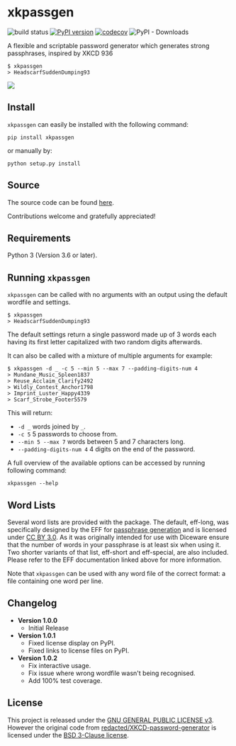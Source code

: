 # xkpassgen
![build status](https://github.com/adambirds/xkcd-password-gen/actions/workflows/build.yml/badge.svg)
[![PyPI version](https://badge.fury.io/py/xkpassgen.svg)](https://badge.fury.io/py/xkpassgen)
[![codecov](https://codecov.io/gh/adambirds/xkcd-password-gen/branch/master/graph/badge.svg?token=4RKK2ABREH)](https://codecov.io/gh/adambirds/xkcd-password-gen)
![PyPI - Downloads](https://img.shields.io/pypi/dm/xkpassgen)

A flexible and scriptable password generator which generates strong passphrases, inspired by XKCD 936

```
$ xkpassgen
> HeadscarfSuddenDumping93
```

![](https://imgs.xkcd.com/comics/password_strength.png)

## Install
`xkpassgen` can easily be installed with the following command:

```
pip install xkpassgen
```

or manually by:

```
python setup.py install
```

## Source
The source code can be found [here](https://github.com/adambirds/xkcd-password-gen).

Contributions welcome and gratefully appreciated!

## Requirements
Python 3 (Version 3.6 or later).

## Running `xkpassgen`
`xkpassgen` can be called with no arguments with an output using the default wordfile and settings.
```
$ xkpassgen
> HeadscarfSuddenDumping93
```
The default settings return a single password made up of 3 words each having its first letter capitalized with two random digits afterwards.

It can also be called with a mixture of multiple arguments for example:

```
$ xkpassgen -d _ -c 5 --min 5 --max 7 --padding-digits-num 4
> Mundane_Music_Spleen1837
> Reuse_Acclaim_Clarify2492
> Wildly_Contest_Anchor1798
> Imprint_Luster_Happy4339
> Scarf_Strobe_Footer5579
```

This will return:
* `-d _` words joined by `_`.
* `-c 5` 5 passwords to choose from.
* `--min 5 --max 7` words between 5 and 7 characters long.
* `--padding-digits-num 4` 4 digits on the end of the password.

A full overview of the available options can be accessed by running following command:

```
xkpassgen --help
```

## Word Lists

Several word lists are provided with the package. The default, eff-long, was specifically designed by the EFF for [passphrase generation](https://www.eff.org/deeplinks/2016/07/new-wordlists-random-passphrases) and is licensed under [CC BY 3.0](https://creativecommons.org/licenses/by/3.0/us/). As it was originally intended for use with Diceware ensure that the number of words in your passphrase is at least six when using it. Two shorter variants of that list, eff-short and eff-special, are also included. Please refer to the EFF documentation linked above for more information.

Note that `xkpassgen` can be used with any word file of the correct format: a file containing one word per line.

## Changelog

* **Version 1.0.0**
    * Initial Release
* **Version 1.0.1**
    * Fixed license display on PyPI.
    * Fixed links to license files on PyPI.
* **Version 1.0.2**
    * Fix interactive usage.
    * Fix issue where wrong wordfile wasn't being recognised.
    * Add 100% test coverage.

## License

This project is released under the [GNU GENERAL PUBLIC LICENSE v3](https://github.com/adambirds/xkcd-password-gen/blob/master/LICENSE). However the original code from [redacted/XKCD-password-generator](https://github.com/redacted/XKCD-password-generator) is licensed under the [BSD 3-Clause license](https://github.com/adambirds/xkcd-password-gen/blob/master/LICENSE.BSD).